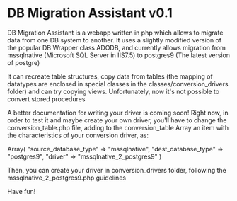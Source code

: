 DB Migration Assistant v0.1
===========================

DB Migration Assistant is a webapp written in php which allows to migrate data from one DB system to another.
It uses a slightly modified version of the popular DB Wrapper class ADODB, and currently allows migration from mssqlnative (Microsoft SQL Server in IIS7.5) to postgres9 (The latest version of postgre)

It can recreate table structures, copy data from tables (the mapping of datatypes are enclosed in special classes in the classes/conversion_drivers folder) and can try copying views. Unfortunately, now it's not possible to convert stored procedures

A better documentation for writing your driver is coming soon!
Right now, in order to test it and maybe create your own driver, you'll have to change the conversion_table.php file, adding to the conversion_table Array  an item with the characteristics of your conversion driver, as:

Array(    "source_database_type" => "mssqlnative", 
		  "dest_database_type" => "postgres9",
		  "driver" => "mssqlnative_2_postgres9" 
		) 
		
Then, you can create your driver in conversion_drivers folder, following the mssqlnative_2_postgres9.php guidelines

Have fun!